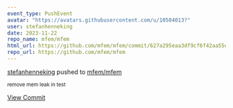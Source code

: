 ```yaml
---
event_type: PushEvent
avatar: "https://avatars.githubusercontent.com/u/10504013?"
user: stefanhenneking
date: 2023-11-22
repo_name: mfem/mfem
html_url: https://github.com/mfem/mfem/commit/627a295eaa3df9cf6f42aa55da0fd07864f4a1b9
repo_url: https://github.com/mfem/mfem
---
```


<a href='https://github.com/stefanhenneking' target='_blank'>stefanhenneking</a> pushed to <a href='https://github.com/mfem/mfem' target='_blank'>mfem/mfem</a>

<small>remove mem leak in test</small>

<a href='https://github.com/mfem/mfem/commit/627a295eaa3df9cf6f42aa55da0fd07864f4a1b9' target='_blank'>View Commit</a>